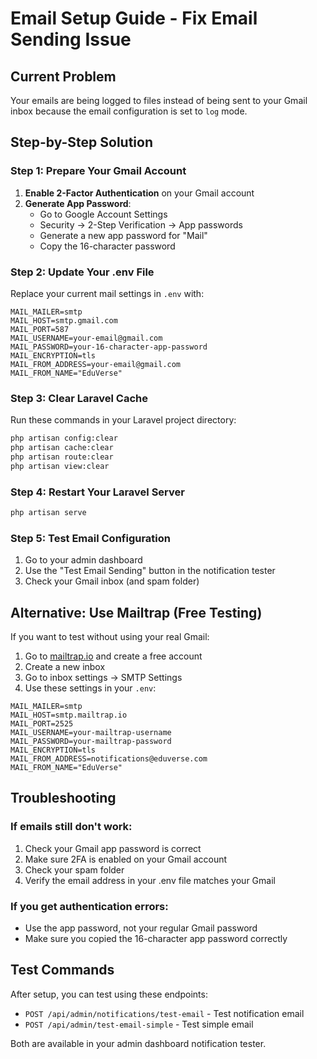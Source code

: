# Email Setup Guide - Fix Email Sending Issue

## Current Problem

Your emails are being logged to files instead of being sent to your Gmail inbox because the email configuration is set to `log` mode.

## Step-by-Step Solution

### Step 1: Prepare Your Gmail Account

1. **Enable 2-Factor Authentication** on your Gmail account
2. **Generate App Password**:
    - Go to Google Account Settings
    - Security → 2-Step Verification → App passwords
    - Generate a new app password for "Mail"
    - Copy the 16-character password

### Step 2: Update Your .env File

Replace your current mail settings in `.env` with:

```env
MAIL_MAILER=smtp
MAIL_HOST=smtp.gmail.com
MAIL_PORT=587
MAIL_USERNAME=your-email@gmail.com
MAIL_PASSWORD=your-16-character-app-password
MAIL_ENCRYPTION=tls
MAIL_FROM_ADDRESS=your-email@gmail.com
MAIL_FROM_NAME="EduVerse"
```

### Step 3: Clear Laravel Cache

Run these commands in your Laravel project directory:

```bash
php artisan config:clear
php artisan cache:clear
php artisan route:clear
php artisan view:clear
```

### Step 4: Restart Your Laravel Server

```bash
php artisan serve
```

### Step 5: Test Email Configuration

1. Go to your admin dashboard
2. Use the "Test Email Sending" button in the notification tester
3. Check your Gmail inbox (and spam folder)

## Alternative: Use Mailtrap (Free Testing)

If you want to test without using your real Gmail:

1. Go to [mailtrap.io](https://mailtrap.io) and create a free account
2. Create a new inbox
3. Go to inbox settings → SMTP Settings
4. Use these settings in your `.env`:

```env
MAIL_MAILER=smtp
MAIL_HOST=smtp.mailtrap.io
MAIL_PORT=2525
MAIL_USERNAME=your-mailtrap-username
MAIL_PASSWORD=your-mailtrap-password
MAIL_ENCRYPTION=tls
MAIL_FROM_ADDRESS=notifications@eduverse.com
MAIL_FROM_NAME="EduVerse"
```

## Troubleshooting

### If emails still don't work:

1. Check your Gmail app password is correct
2. Make sure 2FA is enabled on your Gmail account
3. Check your spam folder
4. Verify the email address in your .env file matches your Gmail

### If you get authentication errors:

-   Use the app password, not your regular Gmail password
-   Make sure you copied the 16-character app password correctly

## Test Commands

After setup, you can test using these endpoints:

-   `POST /api/admin/notifications/test-email` - Test notification email
-   `POST /api/admin/test-email-simple` - Test simple email

Both are available in your admin dashboard notification tester.
